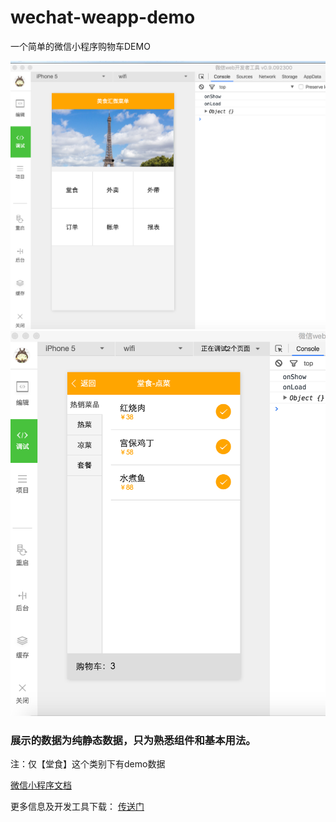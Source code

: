 # wechat-weapp-demo
一个简单的微信小程序购物车DEMO

![](./demo1.png)
![](./demo2.png)

### 展示的数据为纯静态数据，只为熟悉组件和基本用法。

注：仅【堂食】这个类别下有demo数据

[微信小程序文档](https://mp.weixin.qq.com/debug/wxadoc/dev/index.html)

更多信息及开发工具下载：
[传送门](https://github.com/xwartz/wechat-app-demo/wiki)
